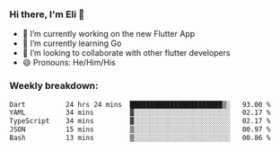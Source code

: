 ### Hi there, I'm Eli 👋
- 🔭 I’m currently working on the new Flutter App
- 🌱 I’m currently learning Go
- 🦄 I’m looking to collaborate with other flutter developers
- 😄 Pronouns: He/Him/His

### Weekly breakdown:
<!--START_SECTION:waka-->

```txt
Dart          24 hrs 24 mins  ███████████████████████▒░   93.00 %
YAML          34 mins         ▓░░░░░░░░░░░░░░░░░░░░░░░░   02.17 %
TypeScript    34 mins         ▓░░░░░░░░░░░░░░░░░░░░░░░░   02.17 %
JSON          15 mins         ▒░░░░░░░░░░░░░░░░░░░░░░░░   00.97 %
Bash          13 mins         ▒░░░░░░░░░░░░░░░░░░░░░░░░   00.86 %
```

<!--END_SECTION:waka-->
